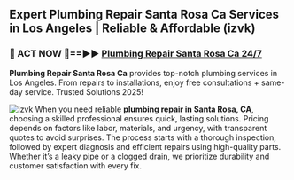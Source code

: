 ## Expert Plumbing Repair Santa Rosa Ca Services in Los Angeles | Reliable & Affordable (izvk)  

<h3>🚿 ACT NOW 🌟==►► <a href="https://tinyurl.com/2ne6vx2x" rel="nofollow">Plumbing Repair Santa Rosa Ca 24/7</a></h3>

**Plumbing Repair Santa Rosa Ca** provides top-notch plumbing services in Los Angeles. From repairs to installations, enjoy free consultations + same-day service. Trusted Solutions 2025!

[![izvk](https://i.imgur.com/4PFF4AK.jpeg)](https://tinyurl.com/2ne6vx2x)
When you need reliable **plumbing repair in Santa Rosa, CA**, choosing a skilled professional ensures quick, lasting solutions. Pricing depends on factors like labor, materials, and urgency, with transparent quotes to avoid surprises. The process starts with a thorough inspection, followed by expert diagnosis and efficient repairs using high-quality parts. Whether it’s a leaky pipe or a clogged drain, we prioritize durability and customer satisfaction with every fix.